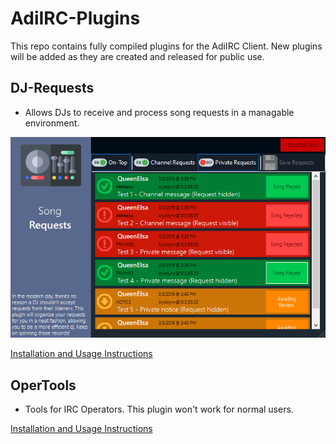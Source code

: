 # AdiIRC-Plugins
This repo contains fully compiled plugins for the AdiIRC Client.
New plugins will be added as they are created and released for public use. 

## DJ-Requests
* Allows DJs to receive and process song requests in a managable environment. 

![Screenshot of DJ-Requests](https://github.com/krystinalynn/AdiIRC-Plugins/blob/master/Screenshot_DJ-Requests.png?raw=true)

[Installation and Usage Instructions](https://github.com/krystinalynn/AdiIRC-Plugins/wiki/Plugin:-DJ-Requests)

## OperTools
* Tools for IRC Operators. This plugin won't work for normal users. 

[Installation and Usage Instructions](https://github.com/krystinalynn/AdiIRC-Plugins/wiki/Plugin:-OperTools)
